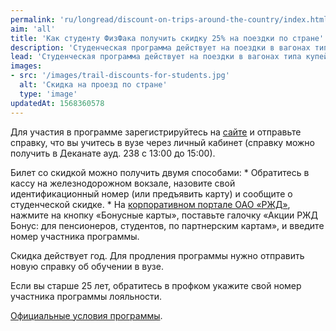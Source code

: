 ```yaml
---
permalink: 'ru/longread/discount-on-trips-around-the-country/index.html'
aim: 'all'
title: 'Как студенту ФизФака получить скидку 25% на поездки по стране'
description: 'Студенческая программа действует на поездки в вагонах типа купейных (те, что принадлежат...'
lead: 'Студенческая программа действует на поездки в вагонах типа купейных (те, что принадлежат АО «ФПК»). А также «Сапсан» и «Аллегро» и другие поезда серии 701-750.'
images:
- src: '/images/trail-discounts-for-students.jpg'
  alt: 'Скидка на проезд по стране'
  type: 'image'
updatedAt: 1568360578
---
```

Для участия в программе зарегистрируйтесь на [сайте](https://rzd-bonus.ru/registration.html) и отправьте справку, что вы учитесь в вузе через личный кабинет (справку можно получить в Деканате ауд. 238 с 13:00 до 15:00).

Билет со скидкой можно получить двумя способами: \* Обратитесь в кассу на железнодорожном вокзале, назовите свой идентификационный номер (или предъявить карту) и сообщите о студенческой скидке. \* На [корпоративном портале ОАО «РЖД»](http://pass.rzd.ru/), нажмите на кнопку «Бонусные карты», поставьте галочку «Акции РЖД Бонус: для пенсионеров, студентов, по партнерским картам», и введите номер участника программы.

Скидка действует год. Для продления программы нужно отправить новую справку об обучении в вузе.

Если вы старше 25 лет, обратитесь в профком укажите свой номер участника программы лояльности.

[Официальные условия программы](https://rzd-bonus.ru/student.html).

